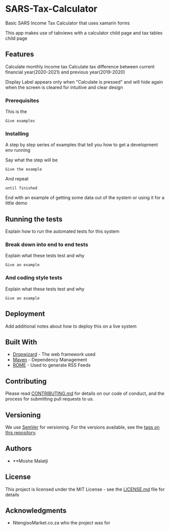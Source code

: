 # SARS-Tax-Calculator
Basic SARS Income Tax Calculator that uses xamarin forms 

This app makes use of tabviews with a calculator child page and tax tables child page

## Features
Calculate monthly income tax
Calculate tax difference between current financial year(2020-2021) and previous year(2019-2020)

Display Label appears only when "Calculate is pressed" and will hide again when the screen is cleared for intuitive and clear design


### Prerequisites

This is the 
```
Give examples
```

### Installing

A step by step series of examples that tell you how to get a development env running

Say what the step will be

```
Give the example
```

And repeat

```
until finished
```

End with an example of getting some data out of the system or using it for a little demo

## Running the tests

Explain how to run the automated tests for this system

### Break down into end to end tests

Explain what these tests test and why

```
Give an example
```

### And coding style tests

Explain what these tests test and why

```
Give an example
```

## Deployment

Add additional notes about how to deploy this on a live system

## Built With

* [Dropwizard](http://www.dropwizard.io/1.0.2/docs/) - The web framework used
* [Maven](https://maven.apache.org/) - Dependency Management
* [ROME](https://rometools.github.io/rome/) - Used to generate RSS Feeds

## Contributing

Please read [CONTRIBUTING.md](https://gist.github.com/PurpleBooth/b24679402957c63ec426) for details on our code of conduct, and the process for submitting pull requests to us.

## Versioning

We use [SemVer](http://semver.org/) for versioning. For the versions available, see the [tags on this repository](https://github.com/your/project/tags). 

## Authors

* **Moshe Malatji

## License

This project is licensed under the MIT License - see the [LICENSE.md](LICENSE.md) file for details

## Acknowledgments

* NtengisoMarket.co.za who the project was for
